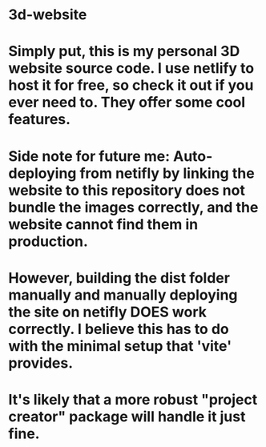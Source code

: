 # 3d-website
# Simply put, this is my personal 3D website source code. I use netlify to host it for free, so check it out if you ever need to. They offer some cool features.

# Side note for future me: Auto-deploying from netifly by linking the website to this repository does not bundle the images correctly, and the website cannot find them in production.
# However, building the dist folder manually and manually deploying the site on netifly DOES work correctly. I believe this has to do with the minimal setup that 'vite' provides.
# It's likely that a more robust "project creator" package will handle it just fine.

